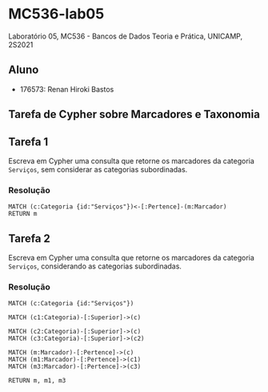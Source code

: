 # MC536-lab05
Laboratório 05, MC536 - Bancos de Dados Teoria e Prática, UNICAMP, 2S2021
## Aluno
* 176573: Renan Hiroki Bastos

## Tarefa de Cypher sobre Marcadores e Taxonomia

## Tarefa 1

Escreva em Cypher uma consulta que retorne os marcadores da categoria `Serviços`, sem considerar as categorias subordinadas.

### Resolução
~~~cypher
MATCH (c:Categoria {id:"Serviços"})<-[:Pertence]-(m:Marcador)
RETURN m
~~~

## Tarefa 2

Escreva em Cypher uma consulta que retorne os marcadores da categoria `Serviços`, considerando as categorias subordinadas.

### Resolução
~~~cypher
MATCH (c:Categoria {id:"Serviços"})

MATCH (c1:Categoria)-[:Superior]->(c)

MATCH (c2:Categoria)-[:Superior]->(c)
MATCH (c3:Categoria)-[:Superior]->(c2)
	
MATCH (m:Marcador)-[:Pertence]->(c)
MATCH (m1:Marcador)-[:Pertence]->(c1)
MATCH (m3:Marcador)-[:Pertence]->(c3)

RETURN m, m1, m3
~~~